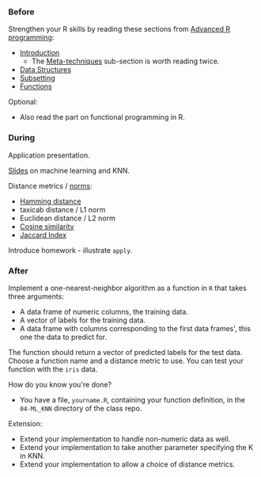 ### Before

Strengthen your R skills by reading these sections from [Advanced R programming](http://adv-r.had.co.nz/):

 * [Introduction](http://adv-r.had.co.nz/Introduction.html)
     * The [Meta-techniques](http://adv-r.had.co.nz/Introduction.html#meta-techniques) sub-section is worth reading twice.
 * [Data Structures](http://adv-r.had.co.nz/Data-structures.html)
 * [Subsetting](http://adv-r.had.co.nz/Subsetting.html)
 * [Functions](http://adv-r.had.co.nz/Functions.html)

Optional:

 * Also read the part on functional programming in R.


### During

Application presentation.

[Slides](slides.pdf) on machine learning and KNN.

Distance metrics / [norms](http://en.wikipedia.org/wiki/Norm_(mathematics)):
 * [Hamming distance](http://en.wikipedia.org/wiki/Hamming_distance)
 * taxicab distance / L1 norm
 * Euclidean distance / L2 norm
 * [Cosine similarity](http://en.wikipedia.org/wiki/Cosine_similarity)
 * [Jaccard Index](http://en.wikipedia.org/wiki/Jaccard_index)

Introduce homework - illustrate `apply`.


### After

Implement a one-nearest-neighbor algorithm as a function in `R` that takes three arguments:

 * A data frame of numeric columns, the training data.
 * A vector of labels for the training data.
 * A data frame with columns corresponding to the first data frames', this one the data to predict for.

The function should return a vector of predicted labels for the test data. Choose a function name and a distance metric to use. You can test your function with the `iris` data. 

How do you know you're done?

 * You have a file, `yourname.R`, containing your function definition, in the `04-ML_KNN` directory of the class repo.

Extension:
 * Extend your implementation to handle non-numeric data as well.
 * Extend your implementation to take another parameter specifying the K in KNN.
 * Extend your implementation to allow a choice of distance metrics.
